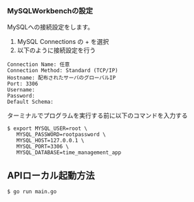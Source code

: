 ### MySQLWorkbenchの設定
MySQLへの接続設定をします。
1. MySQL Connections の + を選択
2. 以下のように接続設定を行う
 ```
 Connection Name: 任意
 Connection Method: Standard (TCP/IP)
 Hostname: 配布されたサーバのグローバルIP
 Port: 3306
 Username: 
 Password: 
 Default Schema: 
 ```
ターミナルでプログラムを実行する前に以下のコマンドを入力する
 ```
$ export MYSQL_USER=root \
    MYSQL_PASSWORD=rootpassword \
    MYSQL_HOST=127.0.0.1 \
    MYSQL_PORT=3306 \
    MYSQL_DATABASE=time_management_app
```

## APIローカル起動方法
```
$ go run main.go
```